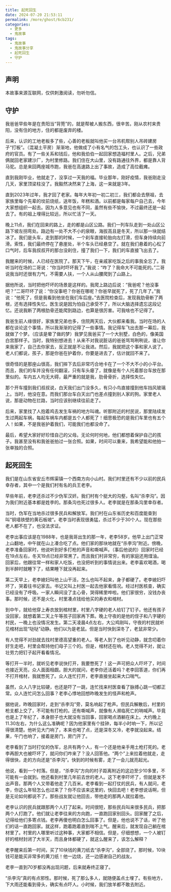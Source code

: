 ```yaml
---
title: 起死回生
date: 2024-07-20 21:53:11
permalink: /more/ghost/6cb231/
categories:
  - 更多
  - 鬼故事
tags:
  - 鬼故事
  - 鬼故事分享
  - 起死回生
  - 守护
---
```


## 声明

本故事来源互联网，仅供刺激阅读，勿听勿信。

<InArticleAdsense
    data-ad-client="ca-pub-1725717718088510"
    data-ad-slot="4281148213">
</InArticleAdsense>

<!-- more -->

## 守护

我爸爸早些年是在贵阳当“背篼”的，就是帮被人搬东西，很辛苦。刚从农村来贵阳，没有住的地方，住的都是废弃的楼。

后来，认识的工地老板多了些，心善的老板就叫他买一台吊机帮别人吊砖建房子“打板”。（混凝土平房）渐渐地，他做成了小有名气的包工头，也认识了一些政府的官员。有了一些关系和钱后，他和我伯伯一起回家想造福村里人。之后，兄弟俩就回老家建沙厂，为村里修路。我们住在大山里，没有路通往外界，都是靠人背马驼。总是来回两座城市跑，我爸在高速路上出了事故，造成了高位截瘫。

直到我刚毕业，他就走了，没享过一天我的福。毕业那年，刚好疫情，我爸刚走没几天，家里顶梁柱没了。我毅然决然来了上海，这一来就是3年。

直到2023年过年，我才回了老家。每年大年初一初二初三，我们都会去祭祖，去家族里每个先辈的坟前烧纸，送年饭，年糕和酒。以前都是每家每户自己去，今年大家想组织一起去。因为人多意见也有不同，虽然有些不愉快，不过最终还是一起去了。有的祖上埋得比较远，所以忙活了一天。

晚上11点，我们在回来的路上，走的都是山区公路。我们一列车队走到一处山区公路下坡左拐弯处。路边有一处不大不小的泉眼，海拔高且是冬天，所以那一块就结冰了。我们是头车，走到那的时候，一个刹车直接轮胎向左打滑，但车身持续向前滑。索性，我们最终停在了悬崖处，半个车头已经悬空了。就在我们悬着的心松了口气时，后车我叔叔开的那台没刹住，撞了我们一下，我们的车直接飞出去了。

我醒来的时候，人已经在医院了。那天下午，在亲戚家吃饭之后的事我全忘了。我听当时在场的二哥说：“你当时吓坏我了。”我说：“咋了？我命大不可能死的。”二哥说我当时还很有力气，不需要人扶，一个人从山腰爬到了山路上。

据他所说，当时把他吓坏的场景是这样的。我爬上路边后说：“我爸呢？他没事吧？”二哥吓坏了说：“你没事吧？你爸在哪呢？你爸早就死了，死了几年了。”我说：“他死了，但是我看到他坐在我们车后座。”去医院检查后，发现我肋骨断了两根，还有选择性失忆。医生说是因为怕自己承受不了，所以大脑选择遗忘这段记忆。还说我断了两根肋骨还能爬到路边，也算是很厉害。可我啥也不记得了。

我爸生前人缘很好，家族里兄弟也多，住院两天后，大伙都来看我。当时在场的人都在谈论这个事情，所以我渐渐的记得了一些事情。我记得车飞出去那一幕后，我就做了个梦。（应该是晕了做的梦）我梦见我爸买了一个大别墅，白色的，像美国白宫那样子。当时，我特别想进去！从来不对我说脏话的爸爸骂骂咧咧说，谁让你来我家了，自己去你家去，反正就是不让我进。然后，我就把这个事和家人说了。老人们都说，孩子，那是你爸在护着你，你要是进去了，估计就回不来了。

很奇怪的是那座山很高，我们摔下去后非常巧合地卡在了一个不大不小的小平台。而且，我们的车并没有任何翻滚，只有车头瘪了，就像是有个人托着那台车放在那里似的。车内五人均无大碍，最严重的就是我，肋骨骨折，选择性失忆。

那个开车撞到我们叔叔说，白天我们出门没多久，有只小鸟直接撞到他车挡风玻璃上。当时，他没在意。而我们那台车白天出门也差点撞到别人家的狗。家里老人说，那是动物在拦路，当时应该别继续往前走了。

后来，家里找了人抱着鸡去发生车祸的地方叫魂。听那附近的村民说，那里陆续发生过两起车祸，每起车祸车内都是五个人都死了！细思极恐的是我们车里也有五个人！如果，不是我爸护着我们，可能我们也都没命了。

最后，希望大家好好珍惜自己的父母。无论何时何地，他们都想着保护自己的孩子。我甚至没有和我爸爸拍过一张合照。如果，时间可以重来，我希望能和他拍一张单独的合照。

## 起死回生

我们是在山东省安丘市辉渠镇一个西南方向小山村。我们村里还有不少以前的民兵幸存者，其中一个是我们村有名的兵王老李。

早些年前，老李还杀过不少伪军汉奸。我们村有个挺大的沟壑，名叫“杀李沟”。因为我们附近基本都是姓李的。那条沟也死过很多人。老李就是在那条沟里幸存者。

当时，伪军在当地杀过很多民兵和解放军。我们村在山东省历史和百度能查到叫“铜墙铁壁的黄石板坡”。老李当时表现很勇猛，杀过不少于30个人。现在那些老人都不在了，也没法求证。

老李出事应该是在1988年，也是我哥出生的那一年，老李58岁。他早上出门正常上山翻地，中午就在山上凑合吃了点。他们家的那块地就在“杀李沟”附近。傍晚，老李准备回家时，他说听到好多打枪的声音和嘶喊声。（事后他说的）回家时已经在19点左右，冬天19点已经非常黑了。而且我们村非常穷，有的家庭还用煤油。回家后，他跟往常一样和家人吃饭，也没把听到的事情说出来。老李喜欢喝酒，喝到半醉时就睡下了，结果睡下就没再起来。

第二天早上，老李媳妇叫他上山干活，怎么也叫不起来，身子都硬了。老李媳妇吓坏了，哭着往书记家去。书记又叫上村医一起去他家看情况。经过村医核查，确实已经没有了呼吸。一家人瞬间没了主心骨，哭得稀里哗啦。他们家很穷，没钱办丧事。那时候，还不是火化，村里凑点钱给他买的寿衣和棺材。

到中午，就给他穿上寿衣放到棺材里，村里八字硬的老人给钉了钉子。他还有孩子没回家，就想着第二天上午等孩子回家再下葬。晚上守夜的是他的侄子和八字硬的村民，一晚上也没情况发生。第二天凌晨4点左右，大公鸡刚叫，守夜的村民就听见棺材出现“哒哒”动静。他们以为是老鼠。但是当时快到深冬了，老鼠非常少。

有人觉得不对劲就去找村里德高望重的老人。等老人到了也听见动静，就念叨着你好生走吧，村里会帮持他们母子三个的。但是，棺材还在响。老人觉得不对，就让壮劳力把钉子起开看看情况。

等打开一半时，就听见老李说快打开，我要憋死了！这一声可把众人吓坏了，时间也接近天亮，众人面面相觑。胆大的就问，老李你还活着吗？老李回答道，你们再不打开棺材，我就憋死了。众人连忙打开，老李直接坐起来大口喘气。

虽然，众人八字比较硬，也还是吓了一跳，连忙找来村医查看了脉搏心跳一切都正常。众人连忙问怎么回事？老李心悸地回想昨晚发生的怪声和枪声。

据他说，昨晚回家时，走到“杀李沟”旁，莫名响起了枪声。但民兵解散后，村里的枪支都上交了，不可能有打枪的。还有嘶喊声，就像有人濒临死亡的呐喊声。毕竟也是上了年纪了，本身胆子也大就没有当回事，回家喝点酒躺在床上。大约晚上11.30左右，为什么这么准确呢？因为他家里有个挂钟，每半小时响一下，所以记得很清楚。他听见大门响了，本来也喝了点，还是深冬又冷，老李就没起来。结果，午门也响了，接着是房门，房门开了。

老李看到了当时打仗的伪军，总共有两个人，有一个还是他亲手用土枪打死的。老李再胆大也被吓坏了，就问你们咋来了？没人回答他。“两个”上来拉着他就走，走得很快，走的方向还是“杀李沟”。快到的时候有雾，走了一会儿就亮起光。

他说，看到一个村落。但是，“杀李沟”方向的村子距离附近的这边至少10多里，不可能有一会就到。他还看到村里几年前去世的老人。这下老李吓坏了，但就是发不出声音。那两个人又带着他走了几百米。老李看到一起打仗的民兵，有人就问，老李，你这么年轻怎么也过来了？你不应该来这里的，快回去吧！老李想说话啊，但是无论如何都说不了。那些战友就让他回去，带他走的那两人就拉着他。

老李认识的民兵就跟那两个人打了起来。时间很短，那些民兵叫来很多民兵，把那两个人打跑了。他们就让老李往来的方向跑，一直跑回家别回头。回家醒了之后，记得给他们多寄点钱。老李再傻也明白怎么回事了。但是，他也说不了话，听了他们的话一直跑回家。就这样，跑着跑着直到喘不上气。醒来后，就发现自己躺在棺材里了。村里的人哪里听过这种事，大家都不相信。但是，仔细想想，一个人被钉好的棺材封闭了大半天，而且身体都硬了，就这么醒来了，该怎么解释？ 

老李醒来后第一时间，买了10块钱的黄刀纸去“杀李沟”，全部烧了。那时候，10块钱可是能买非常多的黄刀纸！他一边烧，还一边感谢自己的战友。

老李一直到70岁都没再出现问题，后来就寿终正寝了。

“杀李沟”真的有点邪性。那时候，死了那么多人，就随便盖点土埋了。有些地方，下大雨还能看到骨头，确实有点吓人。小时候，我们放羊都不敢去附近。